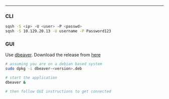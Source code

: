 -- -
### CLI
```bash
sqsh -S <ip> -U <user> -P <passwd>
sqsh -S 10.129.20.13 -U username -P Password123
```
### GUI
Use [dbeaver](https://github.com/dbeaver/dbeaver). Download the release from [here](https://github.com/dbeaver/dbeaver/releases)
```bash
# assuming you are on a debian based system
sudo dpkg -i dbeaver-<version>.deb

# start the application 
dbeaver &

# then follow GUI instructions to get connected
```
